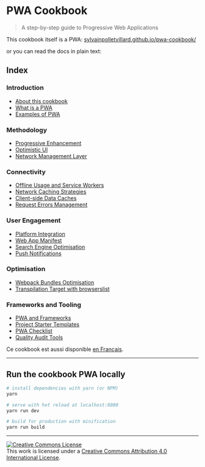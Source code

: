 # PWA Cookbook

> A step-by-step guide to Progressive Web Applications

This cookbook itself is a PWA: [sylvainpolletvillard.github.io/pwa-cookbook/](https://sylvainpolletvillard.github.io/pwa-cookbook/)
 
or you can read the docs in plain text:

## Index

### Introduction

- [About this cookbook](static/pages/en/a-propos.md)
- [What is a PWA](static/pages/en/pwa.md)
- [Examples of PWA](static/pages/en/examples.md)

### Methodology

- [Progressive Enhancement](static/pages/en/progressive-enhancement.md)
- [Optimistic UI](static/pages/en/optimistic-ui.md)
- [Network Management Layer](static/pages/en/network-management.md)

### Connectivity

- [Offline Usage and Service Workers](static/pages/en/service-workers.md)
- [Network Caching Strategies](static/pages/en/network-strategies.md)
- [Client-side Data Caches](static/pages/en/data-cache.md)
- [Request Errors Management](static/pages/en/error-management.md)

### User Engagement

- [Platform Integration](static/pages/en/integration.md)
- [Web App Manifest](static/pages/en/manifest.md)
- [Search Engine Optimisation](static/pages/en/seo.md)
- [Push Notifications](static/pages/en/push-notifications.md)

### Optimisation

- [Webpack Bundles Optimisation](static/pages/en/optimisation-bundle.md)
- [Transpilation Target with browserslist](static/pages/en/browserslist.md)

### Frameworks and Tooling

- [PWA and Frameworks](static/pages/en/frameworks.md)
- [Project Starter Templates](static/pages/en/project-templates.md)
- [PWA Checklist](static/pages/en/checklist.md)
- [Quality Audit Tools](static/pages/en/audit-tools.md)

Ce cookbook est aussi disponible [en Français](static/pages/fr/index.md).

<!--- END_INDEX -->

---


## Run the cookbook PWA locally

``` bash
# install dependencies with yarn (or NPM)
yarn

# serve with hot reload at localhost:8080
yarn run dev

# build for production with minification
yarn run build
```

---

<p class="license"><a rel="license" href="http://creativecommons.org/licenses/by/4.0/"><img alt="Creative Commons License" style="border-width:0" src="https://i.creativecommons.org/l/by/4.0/88x31.png" /></a><br />This work is licensed under a <a rel="license" href="http://creativecommons.org/licenses/by/4.0/">Creative Commons Attribution 4.0 International License</a>.</p>
